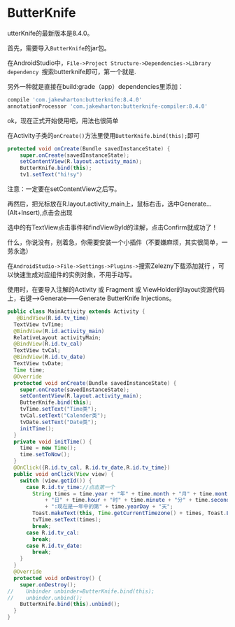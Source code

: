 # ButterKnife

utterKnife的最新版本是8.4.0。

首先，需要导入`ButterKnife`的jar包。

在AndroidStudio中，`File->Project Structure->Dependencies->Library dependency `搜索butterknife即可，第一个就是.

另外一种就是直接在build:grade（app）dependencies里添加：

```groovy
compile 'com.jakewharton:butterknife:8.4.0'
annotationProcessor 'com.jakewharton:butterknife-compiler:8.4.0'
```

ok，现在正式开始使用吧，用法也很简单

在Activity子类的`onCreate()`方法里使用`ButterKnife.bind(this);`即可

```java
protected void onCreate(Bundle savedInstanceState) { 
    super.onCreate(savedInstanceState); 
    setContentView(R.layout.activity_main); 
    ButterKnife.bind(this); 
    tv1.setText("hi!sy")
```

注意：一定要在setContentView之后写。

再然后，把光标放在R.layout.activity_main上，鼠标右击，选中Generate...(Alt+Insert),点击会出现



选中的有TextView点击事件和findViewById的注解，点击Confirm就成功了！

什么，你说没有，别着急，你需要安装一个小插件（不要嫌麻烦，其实很简单，一劳永逸）

在`AndroidStudio->File->Settings->Plugins->`搜索Zelezny下载添加就行 ，可以快速生成对应组件的实例对象，不用手动写。

使用时，在要导入注解的Activity 或 Fragment 或 ViewHolder的layout资源代码上，右键——>Generate——Generate ButterKnife Injections。

```java
public class MainActivity extends Activity { 
   @BindView(R.id.tv_time) 
  TextView tvTime; 
  @BindView(R.id.activity_main) 
  RelativeLayout activityMain; 
  @BindView(R.id.tv_cal) 
  TextView tvCal; 
  @BindView(R.id.tv_date) 
  TextView tvDate; 
  Time time; 
  @Override
  protected void onCreate(Bundle savedInstanceState) { 
    super.onCreate(savedInstanceState); 
    setContentView(R.layout.activity_main); 
    ButterKnife.bind(this); 
    tvTime.setText("Time类"); 
    tvCal.setText("Calender类"); 
    tvDate.setText("Date类"); 
    initTime(); 
  } 
  private void initTime() { 
    time = new Time(); 
    time.setToNow(); 
  } 
  @OnClick({R.id.tv_cal, R.id.tv_date,R.id.tv_time}) 
  public void onClick(View view) { 
    switch (view.getId()) { 
      case R.id.tv_time://点击第一个 
        String times = time.year + "年" + time.month + "月" + time.monthDay 
            + "日" + time.hour + "时" + time.minute + "分" + time.second + "秒"
            + ":现在是一年中的第" + time.yearDay + "天"; 
        Toast.makeText(this, Time.getCurrentTimezone() + times, Toast.LENGTH_SHORT).show(); 
        tvTime.setText(times); 
        break; 
      case R.id.tv_cal: 
        break; 
      case R.id.tv_date: 
        break; 
    } 
  } 
  @Override
  protected void onDestroy() { 
    super.onDestroy(); 
//    Unbinder unbinder=ButterKnife.bind(this); 
//    unbinder.unbind(); 
    ButterKnife.bind(this).unbind(); 
  } 
}
```